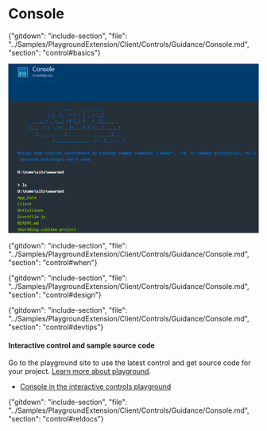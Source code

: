 ﻿# Console

{"gitdown": "include-section", "file": "../Samples/PlaygroundExtension/Client/Controls/Guidance/Console.md", "section": "control#basics"}

<!-- TODO get an IMAGE to embed here -->
![Console](../media/portalfx-controls/console-large.png)

<!-- TODO get an SAMPLE CODE to embed here -->

{"gitdown": "include-section", "file": "../Samples/PlaygroundExtension/Client/Controls/Guidance/Console.md", "section": "control#when"}

{"gitdown": "include-section", "file": "../Samples/PlaygroundExtension/Client/Controls/Guidance/Console.md", "section": "control#design"}

{"gitdown": "include-section", "file": "../Samples/PlaygroundExtension/Client/Controls/Guidance/Console.md", "section": "control#devtips"}

#### Interactive control and sample source code
Go to the playground site to use the latest control and get source code for your project.  [Learn more about playground](./top-extensions-controls-playground.md).

*  <a href="https://ms.portal.azure.com/?Microsoft_Azure_Playground=true#blade/Microsoft_Azure_Playground/ControlsIndexBlade/Console_create_Playground" target="_blank">Console in the interactive controls playground</a>

 


{"gitdown": "include-section", "file": "../Samples/PlaygroundExtension/Client/Controls/Guidance/Console.md", "section": "control#reldocs"}
